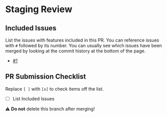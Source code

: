# Staging Review

## Included Issues

List the issues with features included in this PR.
You can reference issues with `#` followed by its number.
You can usually see which issues have been merged by looking at the commit history at the bottom of the page.

- [#1](https://github.com/Wavelogix/.github/issues/1)

## PR Submission Checklist

Replace `[ ]` with `[x]` to check items off the list.

- [ ] List Included Issues

⚠️ **Do not** delete this branch after merging!
